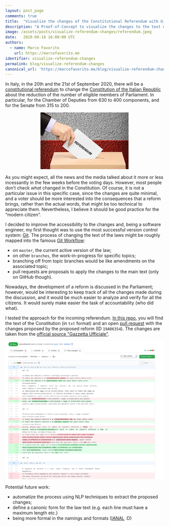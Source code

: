 ```yaml
---
layout: post_page
comments: true
title:  "Visualize the changes of the Constitutional Referendum with Git/GitHub"
description: "A Proof-of-Concept to visualize the changes to the text of the constitution introduced by the incoming constitutional referendum using Git and GitHub."
image: /assets/posts/visualize-referendum-changes/referendum.jpeg
date:   2020-09-18 16:00:00 UTC
authors:
  - name: Marco Favorito
    url: https://marcofavorito.me
identifier: visualize-referendum-changes
permalink: blog/visualize-referendum-changes
canonical_url: 'https://marcofavorito.me/blog/visualize-referendum-changes'
---
```



In Italy, in the 20th and the 21st of September 2020, there will be a 
[constitutional referendum](https://en.wikipedia.org/wiki/2020_Italian_constitutional_referendum)
to change the [Constitution of the Italian Republic](https://en.wikipedia.org/wiki/Constitution_of_Italy) 
about the reduction of the number of eligible members of Parliament.
In particular, for the Chamber of Deputies from 630 to 400 components, and 
for the Senate from 315 to 200.

<p align="center">
  <a href="https://en.wikipedia.org/wiki/2020_Italian_constitutional_referendum">
    <img alt="Referendum." src="/assets/posts/visualize-referendum-changes/referendum.jpeg">
  </a>
</p>
 
As you might expect, all the news and the media talked about it 
more or less incessantly in the few weeks before the voting days. 
However, most people don’t check _what_ changed in the Constitution. 
Of course, it is not a particular issue in this specific case, since 
the changes are quite minimal, and a voter should be more interested 
into the consequences that a reform brings, rather than the actual words, 
that might be too technical to appreciate them. Nevertheless, 
I believe it should be good practice for the “modern citizen”.

I decided to improve the accessibility to the changes and, being a software engineer, 
my first thought was to use the most successful version control system: 
[Git](https://git-scm.com/). The process
of changing the text of the laws might be roughly mapped into 
the famous [Git Workflow](https://nvie.com/posts/a-successful-git-branching-model/):
- on `master`, the current active version of the law; 
- on other `branches`, the work-in-progress for specific topics;
- branching off from topic branches would be like amendments on the associated topic;
- pull requests are proposals to apply the changes to the main text (only on GitHub though).

Nowadays, the development of a reform is discussed in the Parliament; 
however, would be interesting to keep track of all the changes made 
during the discussion, and it would be much easier to analyze and verify 
for all the citizens. It would surely make easier the task of accountability (who did what).

I tested the approach for the incoming referendum. 
[In this repo](https://github.com/marcofavorito/costituzione-della-repubblica-italiana),
you will find the text of the Constitution (in `txt` format) 
and an open [pull request](https://github.com/marcofavorito/costituzione-della-repubblica-italiana/pull/1)
with the changes proposed by the proposed reform (ID `19A06354`).
The changes are taken from the [official source "Gazzetta Ufficiale"](https://www.gazzettaufficiale.it/eli/id/2019/10/12/19A06354/sg).

<p align="center">
  <a href="https://github.com/marcofavorito/costituzione-della-repubblica-italiana/pull/1">
    <img alt="Changes introduced by the 2020's constitutional reform." src="/assets/posts/visualize-referendum-changes/changes.png">
  </a>
</p>

Potential future work:
- automatize the process using NLP techniques to extract the proposed changes;
- define a canonic form for the law text (e.g. each line must have a maximum length etc.)
- being more formal in the namings and formats ([IANAL](https://en.wikipedia.org/wiki/IANAL) :D) 


